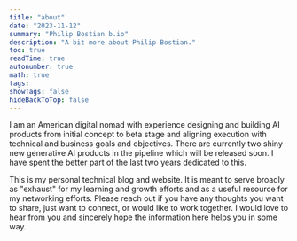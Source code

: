 ```yaml
---
title: "about"
date: "2023-11-12"
summary: "Philip Bostian b.io"
description: "A bit more about Philip Bostian."
toc: true
readTime: true
autonumber: true
math: true
tags:
showTags: false
hideBackToTop: false
---
```

I am an American digital nomad with experience designing and building AI products from initial concept to beta stage and aligning execution with technical and business goals and objectives. There are currently two shiny new generative AI products in the pipeline which will be released soon. I have spent the better part of the last two years dedicated to this.

This is my personal technical blog and website. It is meant to serve broadly as "exhaust" for my learning and growth efforts and as a useful resource for my networking efforts. Please reach out if you have any thoughts you want to share, just want to connect, or would like to work together. I would love to hear from you and sincerely hope the information here helps you in some way.
